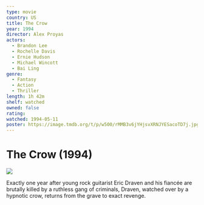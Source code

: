 ```yaml
---
type: movie
country: US
title: The Crow
year: 1994
director: Alex Proyas
actors:
  - Brandon Lee
  - Rochelle Davis
  - Ernie Hudson
  - Michael Wincott
  - Bai Ling
genre:
  - Fantasy
  - Action
  - Thriller
length: 1h 42m
shelf: watched
owned: false
rating:
watched: 1994-05-11
poster: https://image.tmdb.org/t/p/w500/rMMB3v6jYHjsvXRNJYESacoTD7j.jpg
---
```


# The Crow (1994)

![](https://image.tmdb.org/t/p/w500/rMMB3v6jYHjsvXRNJYESacoTD7j.jpg)

Exactly one year after young rock guitarist Eric Draven and his fiancée are brutally killed by a ruthless gang of criminals, Draven, watched over by a hypnotic crow, returns from the grave to exact revenge.